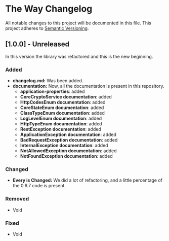 # The Way Changelog
All notable changes to this project will be documented in this file.
This project adheres to [Semantic Versioning](https://semver.org/spec/v2.0.0.html).

## [1.0.0] - Unreleased

In this version the library was refactored and this is the new beginning.

### Added

- **changelog.md:** Was been added.
- **documentation:** Now, all the documentation is present in this repository.
    - **application-properties**: added
    - **CoreCryptoService documentation**: added
    - **HttpCodesEnum documentation**: added
    - **CoreStateEnum documentation**: added
    - **ClassTypeEnum documentation**: added
    - **LogLevelEnum documentation**: added
    - **HttpTypeEnum documentation**: added
    - **RestException documentation**: added
    - **ApplicationException documentation**: added
    - **BadRequestException documentation**: added
    - **InternalException documentation**: added
    - **NotAllowedException documentation**: added
    - **NotFoundException documentation**: added

### Changed

- **Every is Changed:** We did a lot of refactoring, and a little percentage of the 0.6.7 code is present.

### Removed

- Void

### Fixed

- Void
